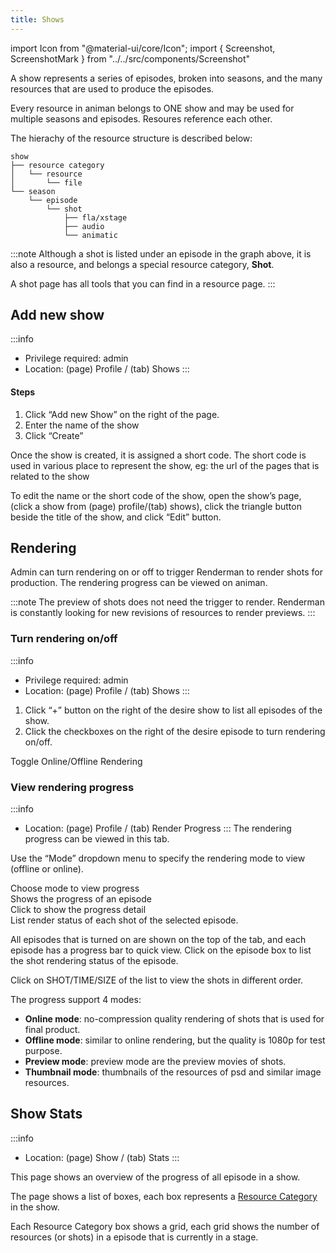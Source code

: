 ```yaml
---
title: Shows
---
```

import Icon from "@material-ui/core/Icon";
import { Screenshot, ScreenshotMark } from "../../src/components/Screenshot"

A show represents a series of episodes, broken into seasons, and the many resources that are used to produce the episodes.

Every resource in animan belongs to ONE show and may be used for multiple seasons and episodes. Resoures reference each other.

The hierachy of the resource structure is described below:

```
show
├── resource category
│   └── resource
│       └── file
└── season
    └── episode
        └── shot
            ├── fla/xstage
            ├── audio
            └── animatic
```
:::note
Although a shot is listed under an episode in the graph above, it is also a resource, and belongs a special resource category, **Shot**.

A shot page has all tools that you can find in a resource page.
:::

## Add new show
:::info
- Privilege required: admin
- Location: (page) Profile / (tab) Shows
:::

#### Steps
1. Click “Add new Show” on the right of the page.
1. Enter the name of the show
1. Click “Create”

<Screenshot image="/screenshot/create_show.png">
  <ScreenshotMark x="84.5%" y="64%" width="30%" height="18%" textPosition="right" borderRadius="10px"></ScreenshotMark>
</Screenshot>

Once the show is created, it is assigned a short code. The short code is used in various place to represent the show, eg: the url of the pages that is related to the show

To edit the name or the short code of the show, open the show’s page, (click a show from (page) profile/(tab) shows), click the triangle button beside the title of the show, and click “Edit” button.

<Screenshot image="/screenshot/edit_show_name.png">
  <ScreenshotMark x="23%" y="16%" width="8%" height="12%" textPosition="right" borderRadius="50%"></ScreenshotMark>
  <ScreenshotMark x="33%" y="32%" width="24%" height="15%" textPosition="right" borderRadius="10px"></ScreenshotMark>
</Screenshot>

## Rendering

Admin can turn rendering on or off to trigger Renderman to render shots for production. The rendering progress can be viewed on animan.

:::note
The preview of shots does not need the trigger to render. Renderman is constantly looking for new revisions of resources to render previews.
:::

### Turn rendering on/off
:::info
- Privilege required: admin
- Location: (page) Profile / (tab) Shows
:::
1. Click “+” button on the right of the desire show to list all episodes of the show.
1. Click the checkboxes on the right of the desire episode to turn rendering on/off.

<Screenshot image="/screenshot/create_show.png">
  <ScreenshotMark x="4.5%" y="75%" width="4%" height="10%" textPosition="right" borderRadius="50%"></ScreenshotMark>
  <ScreenshotMark x="58%" y="85%" width="22%" height="12%" textPosition="top" borderRadius="10px">
    Toggle Online/Offline Rendering
  </ScreenshotMark>
</Screenshot>


### View rendering progress
:::info
- Location: (page) Profile / (tab) Render Progress
:::
The rendering progress can be viewed in this tab.

Use the “Mode” dropdown menu to specify the rendering mode to view (offline or online).

<Screenshot image="/screenshot/show_render_progress.png">
  <ScreenshotMark x="11.5%" y="21%" width="22%" height="15%" textPosition="right" borderRadius="10px">
    Choose mode to view progress
  </ScreenshotMark>
  <ScreenshotMark x="33.1%" y="32.3%" width="10%" height="9.5%" textPosition="right" borderRadius="8px">
    <div>Shows the progress of an episode</div>
    <div>Click to show the progress detail</div>
  </ScreenshotMark>
  <ScreenshotMark x="50%" y="80%" width="99%" height="36%" textPosition="top" borderRadius="8px">
    List render status of each shot of the selected episode.
  </ScreenshotMark>
</Screenshot>

All episodes that is turned on are shown on the top of the tab, and each episode has a progress bar to quick view. Click on the episode box to list the shot rendering status of the episode.

Click on SHOT/TIME/SIZE of the list to view the shots in different order.

The progress support 4 modes:

 * **Online mode**: no-compression quality rendering of shots that is used for final product.
 * **Offline mode**: similar to online rendering, but the quality is 1080p for test purpose.
 * **Preview mode**: preview mode are the preview movies of shots.
 * **Thumbnail mode**: thumbnails of the resources of psd and similar image resources.

## Show Stats
:::info
- Location: (page) Show / (tab) Stats
:::

This page shows an overview of the progress of all episode in a show.

<Screenshot image="/screenshot/show_stats.png">
</Screenshot>

The page shows a list of boxes, each box represents a [Resource Category](category) in the show.

Each Resource Category box shows a grid, each grid shows the number of resources (or shots) in a episode that is currently in a stage.